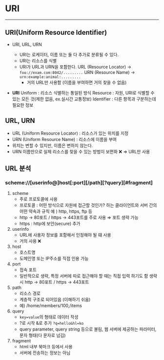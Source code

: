 # URI

---

## URI(Uniform Resource Identifier)

- URI, URL, URN
    - URI는 로케이터, 이름 또는 둘 다 추가로 분류될 수 있다.
    - URI는 리소스를 식별
    - URI가 URL과 URN을 포함한다.
    URL (Resource Locator)  →  `foo://exam.com:8042/.........`
    URN (Resource Name)  →  `urn:example:animal:.........`
        - 거의 URL만 사용함 (이름을 부여하면 거의 찾을 수 없음)

- **URI**
Uniform : 리소스 식별하는 통일된 방식
Resource : 자원, URI로 식별할 수 있는 모든 것(제한 없음, ex.실시간 교통정보)
Identifier : 다른 항목과 구분하는데 필요한 정보

## URL, URN

- URL (Uniform Resource Locator)
: 리소스가 있는 위치를 지정
- URN (Uniform Resource Name)
: 리소스에 이름을 부여
- 위치는 변할 수 있지만, 이름은 변하지 않는다.
- URN 이름만으로 실제 리소스를 찾을 수 있는 방법이 보편화 ❌ ⇒ URL만 사용

## URL 분석

### scheme://[userinfo@]host[:port][/path][?query][#fragment]

1. scheme
    - 주로 프로토콜에 사용
    - 프로토콜 : 어떤 방식으로 자원에 접근할 것인가? 하는 클라이언트와 서버 간의 어떤 약속과 규칙
    예 ) http, https, ftp 등
    - http → 80포트 / https → 443포트를 주로 사용  ⇒  포트 생략 가능
    - https : http에 보안(secure) 추가
2. userinfo
    - URL에 사용자 정보를 포함해서 인정해야 될 떄 사용
    - 거의 사용 ❌
3. host
    - 호스트명
    - 도메인명 또는 IP주소를 직접 인용 가능
4. port
    - 접속 포트
    - 일반적으로 생략, 특정 서버에 따로 접근해야 할 때는 직접 입력 하기도 함
    생략시 http → 80포트 / https → 443포트
5. path
    - 리소스 경로
    - 계층적 구조로 되어있음 (이해하기 쉬움)
    - 예) /home/members/100,/items
6. query
    - `key=value`의 형태로 데이터 작성
    - ?로 시작
    &로 추가
    `?q=hello&hl=ko`
    - query parameter, query string 등으로 불림,
    웹 서버에 제공하는 파라미터, 문자 형태(다 문자로 넘김)
7. fragment
    - html 내부 북마크 등에서 사용
    - 서버에 전송하는 정보는 아님